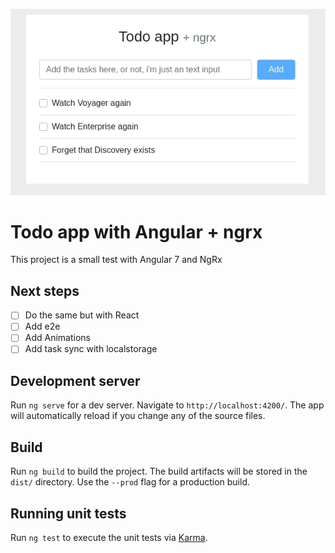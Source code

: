 ![](https://github.com/alexis1111/ng-todo/blob/master/src/assets/ng-todo.gif)

# Todo app with Angular + ngrx

This project is a small test with Angular 7 and NgRx

## Next steps
- [ ] Do the same but with React 
- [ ] Add e2e
- [ ] Add Animations
- [ ] Add task sync with localstorage

## Development server

Run `ng serve` for a dev server. Navigate to `http://localhost:4200/`. The app will automatically reload if you change any of the source files.

## Build

Run `ng build` to build the project. The build artifacts will be stored in the `dist/` directory. Use the `--prod` flag for a production build.

## Running unit tests

Run `ng test` to execute the unit tests via [Karma](https://karma-runner.github.io).